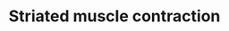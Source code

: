 ---
annotations:
- id: PW:0000004
  parent: regulatory pathway
  type: Pathway Ontology
  value: regulatory pathway
authors:
- MaintBot
- MirellaKalafati
- Eweitz
description: ''
last-edited: 2021-05-24
organisms:
- Gallus gallus
redirect_from:
- /index.php/Pathway:WP745
- /instance/WP745
revision: null
schema-jsonld:
- '@context': https://schema.org/
  '@id': https://wikipathways.github.io/pathways/WP745.html
  '@type': Dataset
  creator:
    '@type': Organization
    name: WikiPathways
  description: ''
  keywords:
  - ACTA1
  - ACTA2
  - ACTC1
  - ACTN2
  - ACTN3
  - ACTN4
  - DES
  - DMD
  - LOC770789
  - MYBPC1
  - MYBPC2
  - MYBPC3
  - MYH3
  - MYH6
  - MYH8
  - MYL1
  - MYL2
  - MYL3
  - MYL4
  - MYL9
  - MYOM1
  - NEB
  - RCJMB04_1h13
  - TCAP
  - TMOD1
  - TNNC1
  - TNNC2
  - TNNI1
  - TNNI2
  - TNNI3
  - TNNT1
  - TNNT2
  - TNNT3
  - TPM1
  - TPM2
  - TPM3
  - TPM4
  - VIM
  license: CC0
  name: Striated muscle contraction
seo: CreativeWork
title: Striated muscle contraction
wpid: WP745
---